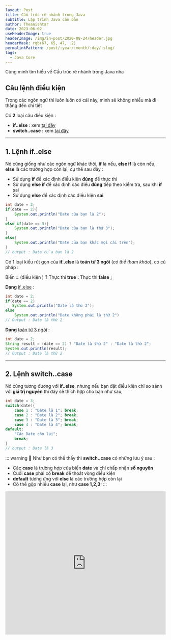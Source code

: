 ```yaml
---
layout: Post
title: Cấu trúc rẽ nhánh trong Java
subtitle: Lập trình Java căn bản
author: Theanishtar
date: 2023-06-02
useHeaderImage: true
headerImage: /img/in-post/2020-08-24/header.jpg
headerMask: rgb(67, 65, 47, .2)
permalinkPattern: /post/:year/:month/:day/:slug/
tags:
  - Java Core
---
```


Cùng mình tìm hiểu về Cấu trúc rẽ nhánh trong Java nha

<!-- more -->

## Câu lệnh điều kiện

Trong các ngôn ngữ thì luôn luôn có cái này, mình sẽ không nhiều mà đi thẳng đến chi tiết

Có **2** loại câu điều kiện :

- **if..else** : xem [tại đây](https://www.youtube.com/watch?v=h3fgxLlmnUQ)
- **switch..case** : xem [tại đây](https://www.youtube.com/watch?v=IgNvSHjWxfY)

---

## 1. Lệnh if..else

Nó cũng giống như các ngôn ngữ khác thôi, **if** là nếu, **else if** là còn nếu, **else** là các trường hợp còn lại, cụ thể sau đây : 

- Sử dụng **if** để xác định điều kiện **đúng** để thực thi
- Sử dụng **else if** để xác định các điều **đúng** tiếp theo kiểm tra, sau khi **if** sai
- Sử dụng **else** để xác định các điều kiện **sai**

```java
int date = 2; 
if(date == 2){
    System.out.println("Date của bạn là 2");
}
else if(date == 3){
    System.out.println("Date của bạn là thứ 3");
}
else{
    System.out.println("Date của bạn khác mọi cái trên");
}
// output : Date của bạn là 2
```

 Có 1 loại kiểu rút gọn của **if..else** là **toán tử 3 ngôi** (*có thể tham khảo*), có cú pháp :

 Biến **=** (điều kiện ) **?** Thực thi  **true** **:** Thực thi **false** **;**

**Dạng** [if..else]() : 

```java
int date = 2;
if(date == 2)
   System.out.println("Date là thứ 2");
else
    System.out.println("Date không phải là thứ 2")
// Output : Date là thứ 2
 ```

 **Dạng** [toán tử 3 ngôi]() : 
 
 ```java
 int date = 2;
 String result = (date == 2) ? "Date là thứ 2" : "Date là thứ 2";
System.out.println(result);
// Output : Date là thứ 2
```

---

## 2. Lệnh switch..case

Nó cũng tương đương với **if..else**, nhưng nếu bạn đặt điều kiện chỉ so sánh với **giá trị nguyên** thì đây sẽ thích hợp cho bạn như sau;

```java
int date = 3;
switch(date){
    case 1 : "Date là 1"; break;
    case 2 : "Date là 2"; break;
    case 3 : "Date là 3"; break;
    case 4 : "Date là 4"; break;
default:
    "Các Date còn lại";
    break;
}
// output : Date là 3
```
::: warning
 🚀 Như bạn có thể thấy thì **switch..case** có những lưu ý sau :

 - Các **case** là trường hợp của biến **date** và chỉ chấp nhận **số nguyên**
 - Cuối **case** phải có **break** để thoát vòng điều kiện
 - **default** tương ứng với **else** là các trường hợp còn lại
 - Có thể gộp nhiều **case** lại, như **case 1,2,3:**
:::



<!-- https://youtu.be/TZ7O5JL35zk -->
<iframe width="100%" height="450" src="https://www.youtube.com/embed/TZ7O5JL35zk" title="YouTube video player" frameborder="0" allow="accelerometer; autoplay; clipboard-write; encrypted-media; gyroscope; picture-in-picture; web-share" allowfullscreen></iframe>

